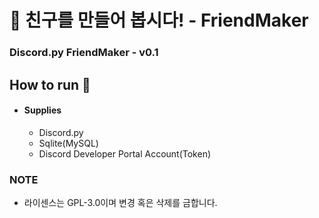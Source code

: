 # 🚀 친구를 만들어 봅시다! - FriendMaker
### Discord.py FriendMaker - v0.1

## How to run 💫

* #### Supplies
    * Discord.py
    * Sqlite(MySQL)
    * Discord Developer Portal Account(Token)

 ### NOTE

* 라이센스는 GPL-3.0이며 변경 혹은 삭제를 금합니다.
